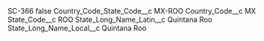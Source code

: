 <?xml version="1.0" encoding="UTF-8"?>
<CustomMetadata xmlns="http://soap.sforce.com/2006/04/metadata" xmlns:xsi="http://www.w3.org/2001/XMLSchema-instance" xmlns:xsd="http://www.w3.org/2001/XMLSchema">
    <label>SC-366</label>
    <protected>false</protected>
    <values>
        <field>Country_Code_State_Code__c</field>
        <value xsi:type="xsd:string">MX-ROO</value>
    </values>
    <values>
        <field>Country_Code__c</field>
        <value xsi:type="xsd:string">MX</value>
    </values>
    <values>
        <field>State_Code__c</field>
        <value xsi:type="xsd:string">ROO</value>
    </values>
    <values>
        <field>State_Long_Name_Latin__c</field>
        <value xsi:type="xsd:string">Quintana Roo</value>
    </values>
    <values>
        <field>State_Long_Name_Local__c</field>
        <value xsi:type="xsd:string">Quintana Roo</value>
    </values>
</CustomMetadata>
